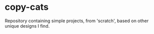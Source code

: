 # copy-cats
Repository containing simple projects, from 'scratch', based on other unique designs I find.
